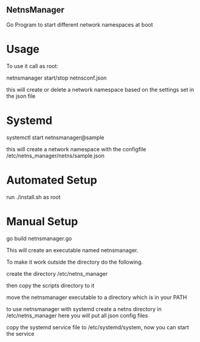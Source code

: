 ## NetnsManager
Go Program to start different network namespaces at boot

# Usage

To use it call as root:

netnsmanager start/stop netnsconf.json 

this will create or delete a network namespace based on the settings set in the json file 

# Systemd

systemctl start netnsmanager@sample

this will create a network namespace with the configfile /etc/netns_manager/netns/sample.json

# Automated Setup

run ./install.sh as root

# Manual Setup
go build netnsmanager.go

This will create an executable named netnsmanager.

To make it work outside the directory do the following.

create the directory /etc/netns_manager

then copy the scripts directory to it

move the netnsmanager executable to a directory which is in your PATH

to use netnsmanager with systemd create a netns directory in /etc/netns_manager here you will put all json config files

copy the systemd service file to /etc/systemd/system, now you can start the service

